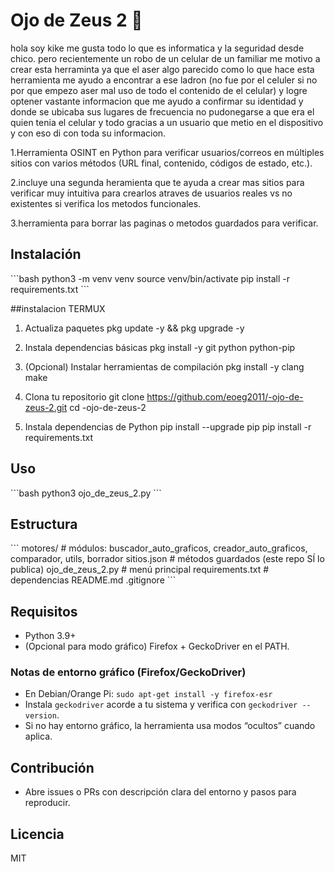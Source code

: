 # Ojo de Zeus 2 🔱
hola soy kike me gusta todo lo que es informatica y la seguridad desde chico. pero recientemente un robo de un celular de un familiar me motivo a crear esta herraminta ya que el aser algo parecido como lo que hace esta herramienta me ayudo a encontrar a ese ladron (no fue por el celuler si no por que empezo aser mal uso de todo el contenido de el celular) y logre optener vastante informacion que me ayudo a confirmar su identidad y donde se ubicaba sus lugares de frecuencia no pudonegarse a que era el quien tenia el celular y todo gracias a un usuario que metio en el dispositivo y con eso di con toda su informacion.

1.Herramienta OSINT en Python para verificar usuarios/correos en múltiples sitios con varios métodos (URL final, contenido, códigos de estado, etc.).

2.incluye una segunda heramienta que te ayuda a crear mas sitios para verificar muy intuitiva para crearlos atraves de usuarios reales vs no existentes si verifica los metodos funcionales.

3.herramienta para borrar las paginas o metodos guardados para verificar. 

## Instalación
\```bash
python3 -m venv venv
source venv/bin/activate
pip install -r requirements.txt
\```

##instalacion TERMUX
1. Actualiza paquetes
pkg update -y && pkg upgrade -y

2. Instala dependencias básicas
pkg install -y git python python-pip

3. (Opcional) Instalar herramientas de compilación
pkg install -y clang make

4. Clona tu repositorio
git clone https://github.com/eoeg2011/-ojo-de-zeus-2.git
cd -ojo-de-zeus-2

5. Instala dependencias de Python
pip install --upgrade pip
pip install -r requirements.txt

## Uso
\```bash
python3 ojo_de_zeus_2.py
\```

## Estructura
\```
motores/            # módulos: buscador_auto_graficos, creador_auto_graficos, comparador, utils, borrador
sitios.json         # métodos guardados (este repo SÍ lo publica)
ojo_de_zeus_2.py    # menú principal
requirements.txt    # dependencias
README.md
.gitignore
\```

## Requisitos
- Python 3.9+
- (Opcional para modo gráfico) Firefox + GeckoDriver en el PATH.

### Notas de entorno gráfico (Firefox/GeckoDriver)
- En Debian/Orange Pi: `sudo apt-get install -y firefox-esr`
- Instala `geckodriver` acorde a tu sistema y verifica con `geckodriver --version`.
- Si no hay entorno gráfico, la herramienta usa modos “ocultos” cuando aplica.

## Contribución
- Abre issues o PRs con descripción clara del entorno y pasos para reproducir.

## Licencia
MIT

